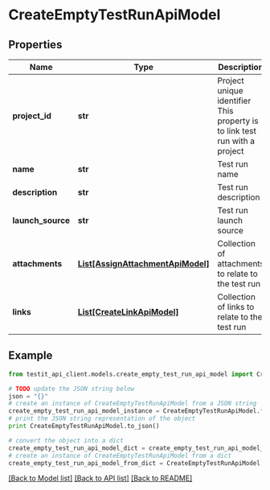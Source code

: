 # CreateEmptyTestRunApiModel


## Properties
Name | Type | Description | Notes
------------ | ------------- | ------------- | -------------
**project_id** | **str** | Project unique identifier              This property is to link test run with a project | 
**name** | **str** | Test run name | [optional] 
**description** | **str** | Test run description | [optional] 
**launch_source** | **str** | Test run launch source | [optional] 
**attachments** | [**List[AssignAttachmentApiModel]**](AssignAttachmentApiModel.md) | Collection of attachments to relate to the test run | [optional] 
**links** | [**List[CreateLinkApiModel]**](CreateLinkApiModel.md) | Collection of links to relate to the test run | [optional] 

## Example

```python
from testit_api_client.models.create_empty_test_run_api_model import CreateEmptyTestRunApiModel

# TODO update the JSON string below
json = "{}"
# create an instance of CreateEmptyTestRunApiModel from a JSON string
create_empty_test_run_api_model_instance = CreateEmptyTestRunApiModel.from_json(json)
# print the JSON string representation of the object
print CreateEmptyTestRunApiModel.to_json()

# convert the object into a dict
create_empty_test_run_api_model_dict = create_empty_test_run_api_model_instance.to_dict()
# create an instance of CreateEmptyTestRunApiModel from a dict
create_empty_test_run_api_model_from_dict = CreateEmptyTestRunApiModel.from_dict(create_empty_test_run_api_model_dict)
```
[[Back to Model list]](../README.md#documentation-for-models) [[Back to API list]](../README.md#documentation-for-api-endpoints) [[Back to README]](../README.md)


